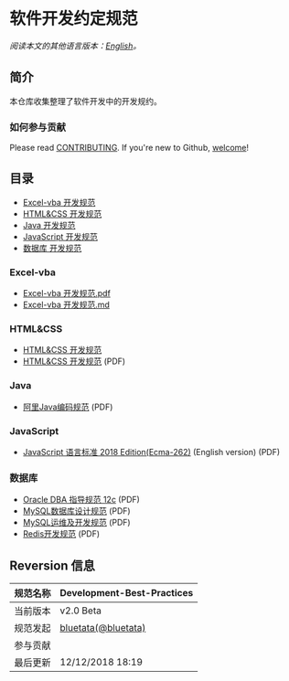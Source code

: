 # 软件开发约定规范

*阅读本文的其他语言版本：[English](README-en.md)。*

## 简介
本仓库收集整理了软件开发中的开发规约。

### 如何参与贡献

Please read [CONTRIBUTING](/CONTRIBUTING.md). If you're new to Github, [welcome](/HOWTO.md)!

## 目录

* [Excel-vba 开发规范](#Excel-vba)
* [HTML&CSS 开发规范](#HTMLCSS)
* [Java 开发规范](#Java)
* [JavaScript 开发规范](#JavaScript)
* [数据库 开发规范](#数据库)


### Excel-vba

* [Excel-vba 开发规范.pdf](/project/04.Excel-vba)
* [Excel-vba 开发规范.md](/doc/source/Excel-vba%20Language%20Specification.md)


### HTML&CSS

* [HTML&CSS 开发规范](/doc/source/HTML&CSS%20Language%20Specification.md)
* [HTML&CSS 开发规范](/project/01.HTML&CSS) (PDF)


### Java

* [阿里Java编码规范](/project/03.Java) (PDF)


### JavaScript

* [JavaScript 语言标准 2018 Edition(Ecma-262)](/project/02.JavaScript) (English version) (PDF)


### 数据库

* [Oracle DBA 指导规范 12c](/project/90.DB) (PDF)
* [MySQL数据库设计规范](/project/90.DB) (PDF)
* [MySQL运维及开发规范](/project/90.DB) (PDF)
* [Redis开发规范](/project/90.DB) (PDF)




## Reversion 信息

规范名称 | Development-Best-Practices
--------|------|
当前版本 | v2.0 Beta
规范发起 | [bluetata(@bluetata)](https://blog.csdn.net/dietime1943)
参与贡献 |  
最后更新 | 12/12/2018 18:19
